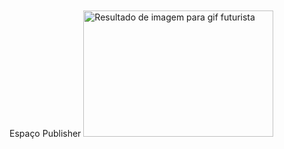 Espaço Publisher
<img class="irc_mi" src="https://novoestudiobsb.com.br/wp-content/uploads/2017/02/adesivo-projecao-gif-web_2.gif" onload="typeof google==='object'&amp;&amp;google.aft&amp;&amp;google.aft(this)" width="304" height="202" style="margin-top: 76px;" alt="Resultado de imagem para gif futurista">
